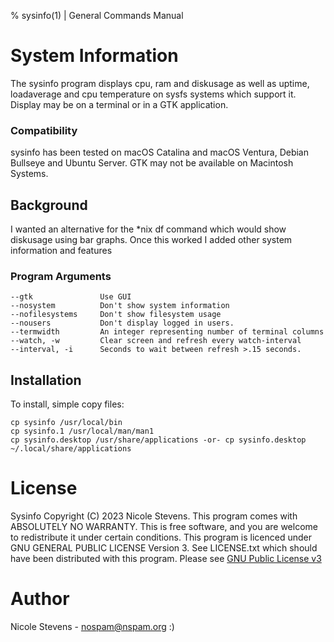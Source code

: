 % sysinfo(1) | General Commands Manual

# System Information
The sysinfo program displays cpu, ram and diskusage as well as uptime, loadaverage and cpu temperature on sysfs systems which support it. Display may be on a terminal or in a GTK application.

### Compatibility
sysinfo has been tested on macOS Catalina and macOS Ventura, Debian Bullseye and Ubuntu Server. GTK may not be available on Macintosh Systems. 

## Background
I wanted an alternative for the *nix df command which would show diskusage using bar graphs. Once this worked I added other system information and features


### Program Arguments
```
--gtk				Use GUI
--nosystem			Don't show system information
--nofilesystems		Don't show filesystem usage
--nousers			Don't display logged in users.
--termwidth			An integer representing number of terminal columns
--watch, -w			Clear screen and refresh every watch-interval
--interval, -i 		Seconds to wait between refresh >.15 seconds.
```

## Installation

To install, simple copy files:

```
cp sysinfo /usr/local/bin
cp sysinfo.1 /usr/local/man/man1
cp sysinfo.desktop /usr/share/applications -or- cp sysinfo.desktop ~/.local/share/applications
```


# License
Sysinfo Copyright (C) 2023 Nicole Stevens. This program comes with ABSOLUTELY NO WARRANTY. This is
free software, and you are welcome to redistribute it under certain conditions. This program is
licenced under GNU GENERAL PUBLIC LICENSE Version 3. See LICENSE.txt which should have been
distributed with this program. Please see [GNU Public License v3](https://www.gnu.org/licenses/gpl-3.0.txt)

# Author
Nicole Stevens - nospam@nspam.org :) 
